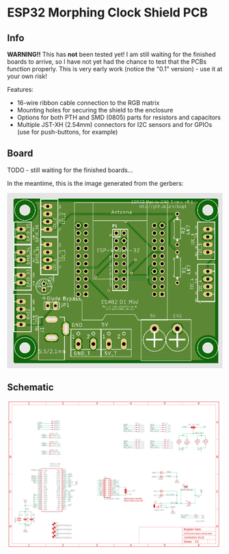 # ESP32 Morphing Clock Shield PCB

## Info

**WARNING!!** This has **not** been tested yet! 
I am still waiting for the finished boards to arrive, so I have not yet had the chance to test that the PCBs function properly. This is very early work (notice the "0.1" version) - use it at your own risk!

Features:
* 16-wire ribbon cable connection to the RGB matrix
* Mounting holes for securing the shield to the enclosure
* Options for both PTH and SMD (0805) parts for resistors and capacitors
* Multiple JST-XH (2.54mm) connectors for I2C sensors and for GPIOs (use for push-buttons, for example)

## Board 

TODO - still waiting for the finished boards...

In the meantime, this is the image generated from the gerbers:

![Photo](photos/gerber-front.png)

## Schematic

![Schematic](photos/schematic.png)
